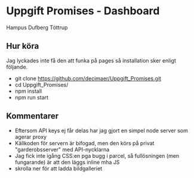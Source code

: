 # Uppgift Promises - Dashboard
Hampus Dufberg Töttrup
## Hur köra

Jag lyckades inte få den att funka på pages så installation sker enligt följande.

-  git clone https://github.com/decimaer/Uppgift_Promises.git
-  cd Uppgift_Promises/
-  npm install
-  npm run start

## Kommentarer

-  Eftersom API keys ej får delas har jag gjort en simpel node server som agerar proxy
-  Källkoden för servern är bifogad, men den körs på privat "garderobsserver" med API-nycklarna
-  Jag fick inte igång CSS:en pga bugg i parcel, så fullösningen (men fungarande) är att den läggs inline mha JS
-  skrolla ner för att ladda bildgalleriet
